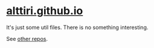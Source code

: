 # [alttiri.github.io](https://alttiri.github.io/)

It's just some util files. There is no something interesting.

See [other repos](https://github.com/AlttiRi?tab=repositories).
